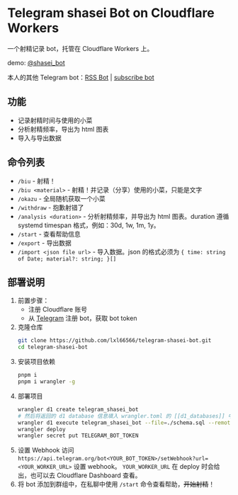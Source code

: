 # Telegram shasei Bot on Cloudflare Workers

一个射精记录 bot，托管在 Cloudflare Workers 上。

demo: [@shasei_bot](https://t.me/shasei_bot)

本人的其他 Telegram bot：[RSS Bot](https://github.com/lxl66566/Telegram-RSS-Bot-on-Cloudflare-Workers) | [subscribe bot](https://github.com/lxl66566/telegram-subscribe-bot)

## 功能

- 记录射精时间与使用的小菜
- 分析射精频率，导出为 html 图表
- 导入与导出数据

## 命令列表

- `/biu` - 射精！
- `/biu <material>` - 射精！并记录（分享）使用的小菜，只能是文字
- `/okazu` - 全局随机获取一个小菜
- `/withdraw` - 抱歉射错了
- `/analysis <duration>` - 分析射精频率，并导出为 html 图表。duration 遵循 systemd timespan 格式，例如：30d, 1w, 1m, 1y。
- `/start` - 查看帮助信息
- `/export` - 导出数据
- `/import <json file url>` - 导入数据。json 的格式必须为 `{ time: string of Date; material?: string; }[]`

## 部署说明

1. 前置步骤：
   - 注册 Cloudflare 账号
   - 从 [Telegram](https://t.me/botfather) 注册 bot，获取 bot token
2. 克隆仓库
   ```sh
   git clone https://github.com/lxl66566/telegram-shasei-bot.git
   cd telegram-shasei-bot
   ```
3. 安装项目依赖
   ```sh
   pnpm i
   pnpm i wrangler -g
   ```
4. 部署项目
   ```sh
   wrangler d1 create telegram_shasei_bot                                  # 创建 d1 数据库
   # 然后将返回的 d1 database 信息填入 wrangler.toml 的 [[d1_databases]] 中
   wrangler d1 execute telegram_shasei_bot --file=./schema.sql --remote    # 创建数据表
   wrangler deploy                                                         # 部署项目
   wrangler secret put TELEGRAM_BOT_TOKEN                                  # 设置 bot token
   ```
5. 设置 Webhook
   访问 `https://api.telegram.org/bot<YOUR_BOT_TOKEN>/setWebhook?url=<YOUR_WORKER_URL>` 设置 webhook。
   `YOUR_WORKER_URL` 在 deploy 时会给出，也可以去 Cloudflare Dashboard 查看。
6. 将 bot 添加到群组中，在私聊中使用 `/start` 命令查看帮助，~~开始射精~~！

